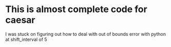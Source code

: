 # This is almost complete code for caesar
I was stuck on figuring out how to deal with out of bounds error with python at shift_interval of 5
